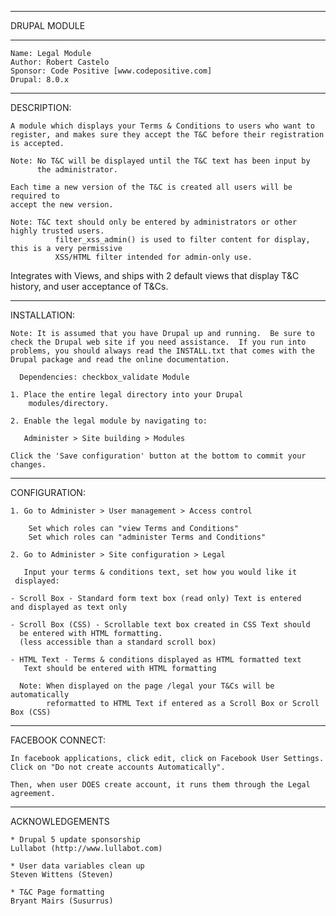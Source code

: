 ********************************************************************
DRUPAL MODULE
********************************************************************
	Name: Legal Module   
	Author: Robert Castelo  
	Sponsor: Code Positive [www.codepositive.com]  
	Drupal: 8.0.x
********************************************************************
DESCRIPTION:

    A module which displays your Terms & Conditions to users who want to
    register, and makes sure they accept the T&C before their registration
    is accepted.

    Note: No T&C will be displayed until the T&C text has been input by
          the administrator.
    
    Each time a new version of the T&C is created all users will be required to 
    accept the new version.

    Note: T&C text should only be entered by administrators or other highly trusted users.
              filter_xss_admin() is used to filter content for display, this is a very permissive 
              XSS/HTML filter intended for admin-only use.

   Integrates with Views, and ships with 2 default views that display T&C history, and user 
   acceptance of T&Cs.

********************************************************************
INSTALLATION:

    Note: It is assumed that you have Drupal up and running.  Be sure to
    check the Drupal web site if you need assistance.  If you run into
    problems, you should always read the INSTALL.txt that comes with the
    Drupal package and read the online documentation.

      Dependencies: checkbox_validate Module  

	1. Place the entire legal directory into your Drupal
        modules/directory.

	2. Enable the legal module by navigating to:

	   Administer > Site building > Modules

	Click the 'Save configuration' button at the bottom to commit your
    changes.
    


********************************************************************
CONFIGURATION:

	1. Go to Administer > User management > Access control
	    
	    Set which roles can "view Terms and Conditions"
	    Set which roles can "administer Terms and Conditions"
	
	2. Go to Administer > Site configuration > Legal

	   Input your terms & conditions text, set how you would like it
     displayed:

	- Scroll Box - Standard form text box (read only) Text is entered
    and displayed as text only

	- Scroll Box (CSS) - Scrollable text box created in CSS Text should
      be entered with HTML formatting. 
      (less accessible than a standard scroll box)

	- HTML Text - Terms & conditions displayed as HTML formatted text
       Text should be entered with HTML formatting

	  Note: When displayed on the page /legal your T&Cs will be automatically 
            reformatted to HTML Text if entered as a Scroll Box or Scroll Box (CSS)
                

********************************************************************
FACEBOOK CONNECT:

    In facebook applications, click edit, click on Facebook User Settings.  
    Click on "Do not create accounts Automatically". 

    Then, when user DOES create account, it runs them through the Legal agreement.      
       
       
********************************************************************
ACKNOWLEDGEMENTS

	* Drupal 5 update sponsorship  
	Lullabot (http://www.lullabot.com)
	
	* User data variables clean up  
	Steven Wittens (Steven)
	
	* T&C Page formatting  
	Bryant Mairs (Susurrus) 





